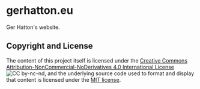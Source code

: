 # gerhatton.eu

Ger Hatton's website.

## Copyright and License

The content of this project itself is licensed under the [Creative Commons Attribution-NonCommercial-NoDerivatives 4.0 International License](https://creativecommons.org/licenses/by-nc-nd/4.0/) ![CC by-nc-nd](https://i.creativecommons.org/l/by-nc-nd/4.0/80x15.png "CC by-nc-nd"), and the underlying source code used to format and display that content is licensed under the [MIT license](https://opensource.org/licenses/mit-license.php).

